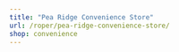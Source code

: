 ```yaml
---
title: "Pea Ridge Convenience Store"
url: /roper/pea-ridge-convenience-store/
shop: convenience
---
```

